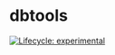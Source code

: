 
<!-- README.md is generated from README.Rmd. Please edit that file -->

# dbtools

<!-- badges: start -->

[![Lifecycle:
experimental](https://img.shields.io/badge/lifecycle-experimental-orange.svg)](https://www.tidyverse.org/lifecycle/#experimental)
<!-- badges: end -->
